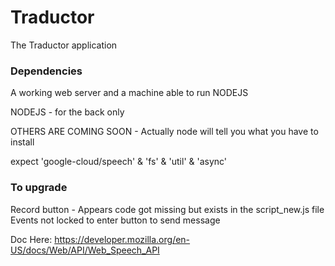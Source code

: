 # Traductor

The Traductor application

### Dependencies

A working web server and a machine able to run NODEJS

NODEJS - for the back only

OTHERS ARE COMING SOON - Actually node will tell you what you have to install

expect 'google-cloud/speech' & 'fs' & 'util' & 'async'

### To upgrade

Record button - Appears code got missing but exists in the script_new.js file
Events not locked to enter button to send message

Doc Here: https://developer.mozilla.org/en-US/docs/Web/API/Web_Speech_API
